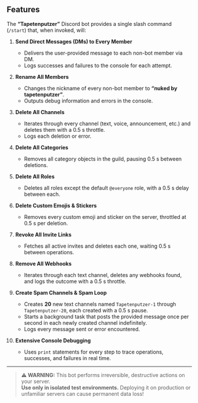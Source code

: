 ## Features

The **“Tapetenputzer”** Discord bot provides a single slash command (`/start`) that, when invoked, will:

1. **Send Direct Messages (DMs) to Every Member**  
   - Delivers the user-provided message to each non-bot member via DM.  
   - Logs successes and failures to the console for each attempt.

2. **Rename All Members**  
   - Changes the nickname of every non-bot member to **“nuked by tapetenputzer”**.  
   - Outputs debug information and errors in the console.

3. **Delete All Channels**  
   - Iterates through every channel (text, voice, announcement, etc.) and deletes them with a 0.5 s throttle.  
   - Logs each deletion or error.

4. **Delete All Categories**  
   - Removes all category objects in the guild, pausing 0.5 s between deletions.

5. **Delete All Roles**  
   - Deletes all roles except the default `@everyone` role, with a 0.5 s delay between each.

6. **Delete Custom Emojis & Stickers**  
   - Removes every custom emoji and sticker on the server, throttled at 0.5 s per deletion.

7. **Revoke All Invite Links**  
   - Fetches all active invites and deletes each one, waiting 0.5 s between operations.

8. **Remove All Webhooks**  
   - Iterates through each text channel, deletes any webhooks found, and logs the outcome with a 0.5 s throttle.

9. **Create Spam Channels & Spam Loop**  
   - Creates **20** new text channels named `Tapetenputzer-1` through `Tapetenputzer-20`, each created with a 0.5 s pause.  
   - Starts a background task that posts the provided message once per second in each newly created channel indefinitely.  
   - Logs every message sent or error encountered.

10. **Extensive Console Debugging**  
    - Uses `print` statements for every step to trace operations, successes, and failures in real time.

---

> **⚠️ WARNING:** This bot performs irreversible, destructive actions on your server.  
> **Use only in isolated test environments.** Deploying it on production or unfamiliar servers can cause permanent data loss!  
